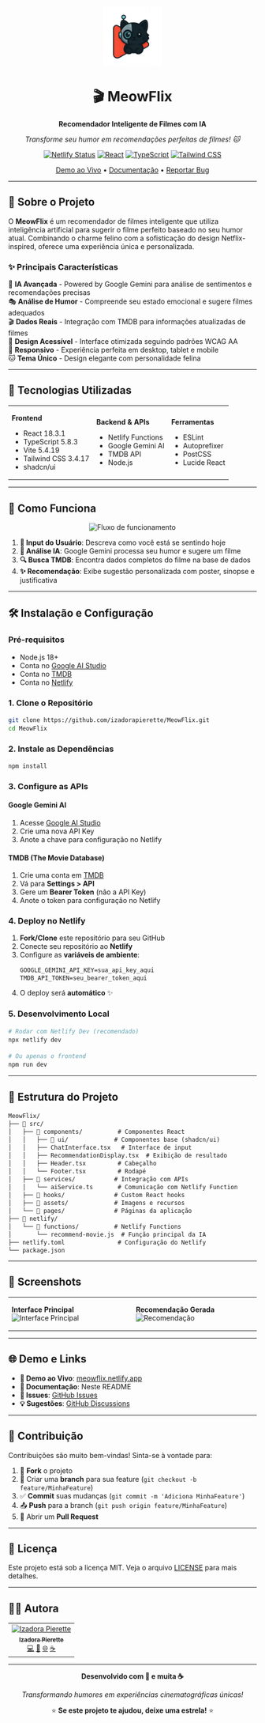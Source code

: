 <div align="center">
  <img src="src/assets/logo.webp" alt="MeowFlix Logo" width="120" height="120">
  
  # 🎬 MeowFlix
  
  **Recomendador Inteligente de Filmes com IA**
  
  *Transforme seu humor em recomendações perfeitas de filmes! 🐱*
  
  [![Netlify Status](https://api.netlify.com/api/v1/badges/your-site-id/deploy-status)](https://app.netlify.com/sites/your-site-name/deploys)
  [![React](https://img.shields.io/badge/React-18.3.1-blue.svg)](https://reactjs.org/)
  [![TypeScript](https://img.shields.io/badge/TypeScript-5.8.3-blue.svg)](https://www.typescriptlang.org/)
  [![Tailwind CSS](https://img.shields.io/badge/Tailwind%20CSS-3.4.17-38B2AC.svg)](https://tailwindcss.com/)
  
  [Demo ao Vivo](https://your-meowflix-site.netlify.app) • [Documentação](#-como-usar) • [Reportar Bug](https://github.com/izadorapierette/MeowFlix/issues)
  
</div>

---

## 🌟 Sobre o Projeto

O **MeowFlix** é um recomendador de filmes inteligente que utiliza inteligência artificial para sugerir o filme perfeito baseado no seu humor atual. Combinando o charme felino com a sofisticação do design Netflix-inspired, oferece uma experiência única e personalizada.

### ✨ Principais Características

🤖 **IA Avançada** - Powered by Google Gemini para análise de sentimentos e recomendações precisas  
🎭 **Análise de Humor** - Compreende seu estado emocional e sugere filmes adequados  
🎬 **Dados Reais** - Integração com TMDB para informações atualizadas de filmes  
🎨 **Design Acessível** - Interface otimizada seguindo padrões WCAG AA  
📱 **Responsivo** - Experiência perfeita em desktop, tablet e mobile  
🐱 **Tema Único** - Design elegante com personalidade felina  

---

## 🚀 Tecnologias Utilizadas

<table>
<tr>
<td>

**Frontend**
- React 18.3.1
- TypeScript 5.8.3
- Vite 5.4.19
- Tailwind CSS 3.4.17
- shadcn/ui

</td>
<td>

**Backend & APIs**
- Netlify Functions
- Google Gemini AI
- TMDB API
- Node.js

</td>
<td>

**Ferramentas**
- ESLint
- Autoprefixer
- PostCSS
- Lucide React

</td>
</tr>
</table>

---

## 🎯 Como Funciona

<div align="center">
  <img src="https://via.placeholder.com/800x400/1f2937/f9fafb?text=Fluxo+do+MeowFlix" alt="Fluxo de funcionamento">
</div>

1. **📝 Input do Usuário**: Descreva como você está se sentindo hoje
2. **🧠 Análise IA**: Google Gemini processa seu humor e sugere um filme
3. **🔍 Busca TMDB**: Encontra dados completos do filme na base de dados
4. **✨ Recomendação**: Exibe sugestão personalizada com poster, sinopse e justificativa

---

## 🛠️ Instalação e Configuração

### Pré-requisitos

- Node.js 18+ 
- Conta no [Google AI Studio](https://ai.google.dev/)
- Conta no [TMDB](https://www.themoviedb.org/)
- Conta no [Netlify](https://netlify.com/)

### 1. Clone o Repositório

```bash
git clone https://github.com/izadorapierette/MeowFlix.git
cd MeowFlix
```

### 2. Instale as Dependências

```bash
npm install
```

### 3. Configure as APIs

#### Google Gemini AI
1. Acesse [Google AI Studio](https://ai.google.dev/)
2. Crie uma nova API Key
3. Anote a chave para configuração no Netlify

#### TMDB (The Movie Database)
1. Crie uma conta em [TMDB](https://www.themoviedb.org/)
2. Vá para **Settings > API**
3. Gere um **Bearer Token** (não a API Key)
4. Anote o token para configuração no Netlify

### 4. Deploy no Netlify

1. **Fork/Clone** este repositório para seu GitHub
2. Conecte seu repositório ao **Netlify**
3. Configure as **variáveis de ambiente**:
   ```
   GOOGLE_GEMINI_API_KEY=sua_api_key_aqui
   TMDB_API_TOKEN=seu_bearer_token_aqui
   ```
4. O deploy será **automático** ✨

### 5. Desenvolvimento Local

```bash
# Rodar com Netlify Dev (recomendado)
npx netlify dev

# Ou apenas o frontend
npm run dev
```

---

## 📁 Estrutura do Projeto

```
MeowFlix/
├── 📁 src/
│   ├── 📁 components/          # Componentes React
│   │   ├── 📁 ui/             # Componentes base (shadcn/ui)
│   │   ├── ChatInterface.tsx   # Interface de input
│   │   ├── RecommendationDisplay.tsx  # Exibição de resultado
│   │   ├── Header.tsx         # Cabeçalho
│   │   └── Footer.tsx         # Rodapé
│   ├── 📁 services/           # Integração com APIs
│   │   └── aiService.ts       # Comunicação com Netlify Function
│   ├── 📁 hooks/              # Custom React hooks
│   ├── 📁 assets/             # Imagens e recursos
│   └── 📁 pages/              # Páginas da aplicação
├── 📁 netlify/
│   └── 📁 functions/          # Netlify Functions
│       └── recommend-movie.js  # Função principal da IA
├── netlify.toml               # Configuração do Netlify
└── package.json
```

---

## 🎨 Screenshots

<table>
<tr>
<td width="50%">

**Interface Principal**
<img src="https://via.placeholder.com/400x300/1f2937/f9fafb?text=Interface+Principal" alt="Interface Principal">

</td>
<td width="50%">

**Recomendação Gerada**
<img src="https://via.placeholder.com/400x300/1f2937/f9fafb?text=Recomenda%C3%A7%C3%A3o" alt="Recomendação">

</td>
</tr>
</table>

---

## 🌐 Demo e Links

- **🚀 Demo ao Vivo**: [meowflix.netlify.app](https://your-meowflix-site.netlify.app)
- **📖 Documentação**: Neste README
- **🐛 Issues**: [GitHub Issues](https://github.com/izadorapierette/MeowFlix/issues)
- **💡 Sugestões**: [GitHub Discussions](https://github.com/izadorapierette/MeowFlix/discussions)

---

## 🤝 Contribuição

Contribuições são muito bem-vindas! Sinta-se à vontade para:

1. 🍴 **Fork** o projeto
2. 🌿 Criar uma **branch** para sua feature (`git checkout -b feature/MinhaFeature`)
3. ✅ **Commit** suas mudanças (`git commit -m 'Adiciona MinhaFeature'`)
4. 📤 **Push** para a branch (`git push origin feature/MinhaFeature`)
5. 🔄 Abrir um **Pull Request**

---

## 📄 Licença

Este projeto está sob a licença MIT. Veja o arquivo [LICENSE](LICENSE) para mais detalhes.

---

## 👩‍💻 Autora

<div align="center">
  <table>
    <tr>
      <td align="center">
        <a href="https://github.com/izadorapierette">
          <img src="https://github.com/izadorapierette.png" width="100px;" alt="Izadora Pierette"/>
          <br />
          <sub><b>Izadora Pierette</b></sub>
        </a>
        <br />
        <a href="https://github.com/izadorapierette" title="GitHub">💻</a>
        <a href="https://linkedin.com/in/izadorapierette" title="LinkedIn">💼</a>
        <a href="https://izadorapierette.com" title="Portfolio">🌐</a>
        <a href="https://ko-fi.com/izadorapierette" title="Ko-fi">☕</a>
      </td>
    </tr>
  </table>
</div>

---

<div align="center">
  
  **Desenvolvido com 💜 e muita ☕**
  
  *Transformando humores em experiências cinematográficas únicas!*
  
  ⭐ **Se este projeto te ajudou, deixe uma estrela!** ⭐
  
</div>